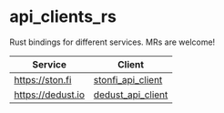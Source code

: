 # api_clients_rs
Rust bindings for different services. MRs are welcome!

| Service | Client |
|---------|--------|
| https://ston.fi | [stonfi_api_client](src/stonfi_api_client) |
| https://dedust.io | [dedust_api_client](src/dedust_api_client) |
